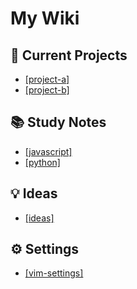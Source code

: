# My Wiki

## 📝 Current Projects
* [[project-a]](project-a.md)
* [[project-b]](project-b.md)

## 📚 Study Notes
* [[javascript]](javascript.md)
* [[python]](python.md)

## 💡 Ideas
* [[ideas]](ideas.md)

## ⚙️ Settings
* [[vim-settings]](vim-settings.md)
